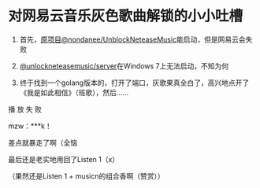 # 对网易云音乐灰色歌曲解锁的小小吐槽

1. 首先，[原项目@nondanee/UnblockNeteaseMusic](https://github.com/nondanee/UnblockNeteaseMusic)能启动，但是网易云会失败

2. [@unlockneteasemusic/server](https://github.com/unlockneteasemusic/server)在Windows 7上无法启动，不知为何

3. 终于找到一个golang版本的，打开了端口，灰歌果真全白了，高兴地点开了《我是如此相信》（班歌），然后……

播 放 失 败

mzw：***k！

差点就暴走了啊（全恼

最后还是老实地用回了Listen 1（x）

（果然还是Listen 1 + musicn的组合香啊（赞赏））
